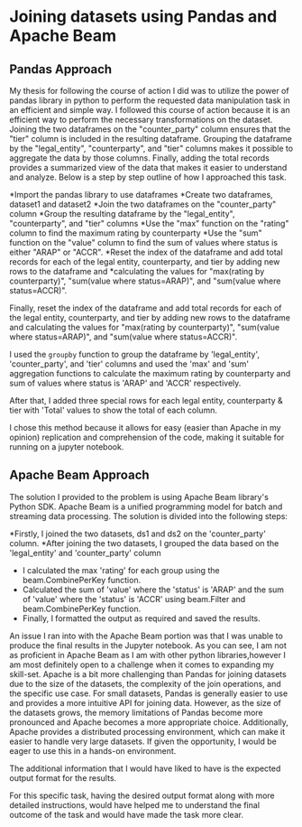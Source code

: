
# Joining datasets using Pandas and Apache Beam



## Pandas Approach

My thesis for following the course of action I did was to utilize the power of pandas library in python to perform the requested data manipulation task in an efficient and simple way. I followed this course of action because it is an efficient way to perform the necessary transformations on the dataset. Joining the two dataframes on the "counter_party" column ensures that the "tier" column is included in the resulting dataframe. Grouping the dataframe by the "legal_entity", "counterparty", and "tier" columns makes it possible to aggregate the data by those columns. Finally, adding the total records provides a summarized view of the data that makes it easier to understand and analyze. Below is a step by step outline of how I approached this task. 

*Import the pandas library to use dataframes
*Create two dataframes, dataset1 and dataset2
*Join the two dataframes on the "counter_party" column
*Group the resulting dataframe by the "legal_entity", "counterparty", and "tier" columns
*Use the "max" function on the "rating" column to find the maximum rating by counterparty
*Use the "sum" function on the "value" column to find the sum of values where status is either "ARAP" or "ACCR".
*Reset the index of the dataframe and add total records for each of the legal entity, counterparty, and tier by adding new rows to the dataframe and *calculating the values for "max(rating by counterparty)", "sum(value where status=ARAP)", and "sum(value where status=ACCR)".

Finally, reset the index of the dataframe and add total records for each of the legal entity, counterparty, and tier by adding new rows to the dataframe and calculating the values for "max(rating by counterparty)", "sum(value where status=ARAP)", and "sum(value where status=ACCR)".

I used the `groupby` function to group the dataframe by 'legal_entity', 'counter_party', and 'tier' columns and used the 'max' and 'sum' aggregation functions to calculate the maximum rating by counterparty and sum of values where status is 'ARAP' and 'ACCR' respectively.

After that, I added three special rows for each legal entity, counterparty & tier with 'Total' values to show the total of each column.

I chose this method because it allows for easy (easier than Apache in my opinion) replication and comprehension of the code, making it suitable for running on a jupyter notebook. 



## Apache Beam Approach

The solution I provided to the problem is using Apache Beam library's Python SDK. Apache Beam is a unified programming model for batch and streaming data processing. The solution is divided into the following steps:

*Firstly, I joined the two datasets, ds1 and ds2 on the 'counter_party' column.
*After joining the two datasets, I grouped the data based on the 'legal_entity' and 'counter_party' column
* I calculated the max 'rating' for each group using the beam.CombinePerKey function.
* Calculated the sum of 'value' where the 'status' is 'ARAP' and the sum of 'value' where the 'status' is 'ACCR' using beam.Filter and beam.CombinePerKey function.
* Finally, I formatted the output as required and saved the results.


An issue I ran into with the Apache Beam portion was that I was unable to produce the final results in the Jupyter notebook. As you can see, I am not as proficient in Apache Beam as I am with other python libraries,however I am most definitely open to a challenge when it comes to expanding my skill-set. Apache is a bit more challenging than Pandas for joining datasets due to the size of the datasets, the complexity of the join operations, and the specific use case. For small datasets, Pandas is generally easier to use and provides a more intuitive API for joining data. However, as the size of the datasets grows, the memory limitations of Pandas become more pronounced and Apache becomes a more appropriate choice. Additionally, Apache provides a distributed processing environment, which can make it easier to handle very large datasets. If given the opportunity, I would be eager to use this in a hands-on environment.

The additional information that I would have liked to have is the expected output format for the results.

For  this specific task, having the desired output format along with more detailed instructions,  would have helped me to understand the final outcome of the task and would have made the task more clear.






